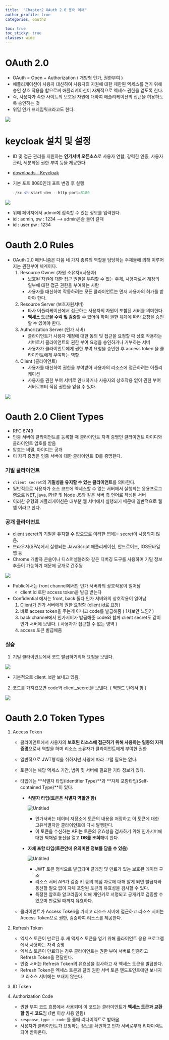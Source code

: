 ```yaml
---
title:  "Chapter2 OAuth 2.0 용어 이해" 
author_profile: true
categories: oauth2

toc: true
toc_sticky: true
classes: wide 
---
```


# OAuth 2.0

- OAuth = Open + Authorization ( 개방형 인가, 권한부여 )
- 애플리케이션이 사용자 대신하여 사용자의 자원에 대한 제한된 엑세스를 얻기 위해 승인 상호 작용을 함으로써 애플리케이션이 자체적으로 엑세스 권한을 얻도록 한다.
- 즉, 사용자가 속한 사이트의 보호된 자원에 대하여 애플리케이션의 접근을 허용하도록 승인하는 것
- 위임 인가 프레임워크라고도 한다.

![](../../images/2023-04-26-OAuth2-2/2023-04-26-15-01-09-image.png)

# keycloak 설치 및 설정

- ID 및 접근 관리를 지원하는 **인가서버 오픈소스**로 사용자 연합, 강력한 인증, 사용자 관리, 세분화된 권한 부여 등을 제공한다.

- [downloads - Keycloak](http://www.keycloak.org/downloads)

- 기본 포트 8080인데 포트 변경 후 실행
  
  ```java
  ./kc.sh start-dev --http-port=8180
  ```

![](../../images/2023-04-26-OAuth2-2/2023-04-26-15-01-31-image.png)

- 위에 페이지에서 admin에 접속할 수 있는 정보를 입력한다.
- id : admin, pw : 1234 —> admin콘솔 들어 갈때
- id : user pw : 1234

# Oauth 2.0 Rules

- OAuth 2.0 메커니즘은 다음 네 가지 종류의 역할을 담당하는 주체들에 의해 이루어지는 권한부여 체계이다.
  1. Resource Owner (자원 소유자)(사용자)
     - 보호된 자원에 대한 접근 권한을 부여할 수 있는 주체, 사용자로서 계정의 일부에 대한 접근 권한을 부여하는 사람
     - 사용자를 대신하여 작동하려는 모든 클라이언트는 먼저 사용자의 허가를 받아야 한다.
  2. Resource Server (보호자원서버)
     - 타사 어플리케이션에서 접근하는 사용자의 자원이 포함된 서버를 의미한다.
     - **엑세스 토큰을 수락 및 검증**할 수 있어야 하며 권한 체계에 따라 요청을 승인할 수 있어야 한다.
  3. Authorization Server (인가 서버)
     - 클라이언트가 사용자 계정에 대한 동의 및 접근을 요청할 때 상호 작용하는 서버로서 클라이언트의 권한 부여 요청을 승인하거나 거부하는 서버
     - 사용자가 클라이언트에게 권한 부여 요청을 승인한 후 access token 을 클라이언트에게 부여하는 역할
  4. Client (클라이언트)
     - 사용자를 대신하여 권한을 부여받아 사용자의 리소스에 접근하려는 어플리케이션
     - 사용자를 권한 부여 서버로 안내하거나 사용자의 상호작용 없이 권한 부여 서버로부터 직접 권한을 얻을 수 있다.

![](../../images/2023-04-26-OAuth2-2/2023-04-26-15-01-58-image.png)

# Oauth 2.0 Client Types

- RFC 6749
- 인증 서버에 클라이언트를 등록할 때 클라이언트 자격 증명인 클라이언트 아이디와 클라이언트 암호를 받음
- 암호는 비밀, 아이디는 공개
- 이 자격 증명은 인증 서버에 대한 클라이언트 ID를 증명한다.

### 기밀 클라이언트

- `client secret`의 **기밀성을 유지할 수 있는 클라이언트**를 의마한다.
- 일반적으로 사용자가 소스 코드에 엑세스할 수 없는 서버에서 실행되는 응용프로그램으로 NET, java, PHP 및 Node JS와 같은 서버 측 언어로 작성된 서버
- 이러한 유형의 애플리케이션은 대부분 웹 서버에서 실행되기 때문에 일반적으로 웹 앱 이라고 한다.

### 공개 클라이언트

- client secret의 기밀을 유지할 수 없으므로 이러한 앱에는 secret이 사용되지 않음.
- 브라우저(SPA)에서 실행되는 JavaScript 애플리케이션, 안드로이드, IOS모바일 앱 등
- Chrome 개발자 콘솔이나 디스어셈블러와 같은 디버깅 도구를 사용하여 기밀 정보 추출이 가능하기 때문에 공개로 간주됨

![](../../images/2023-04-26-OAuth2-2/2023-04-26-15-02-14-image.png)

- Public에서는 front channel에서만 인가 서버와의 상호작용이 일어남
  - client id 로만 access token을 발급 받는다
- Confidential 에서는 front, back 둘다 인가 서버와의 상호작용이 일어남
  1. Client가 인가 서버에게 권한 요청함 (client id로 요청)
  2. 바로 access token을 주는게 아니고 code를 발급해줌 ( 1차보안 느낌? )
  3. back channel에서 인가서버가 발급해준 code와 함께 client secret도 같이 인가 서버에 보낸다. ( 사용자가 접근할 수 없는 영역 )
  4. access 토큰 발급해줌

### 실습

1. 기밀 클라이언트에서 코드 발급하기위해 요청을 보낸다.

![](../../images/2023-04-26-OAuth2-2/2023-04-26-15-02-25-image.png)

- 기본적으로 client_id만 보내고 있음.
2. 코드를 가져왔으면 code와 client_secret을 보낸다. ( 백엔드 단에서 함 )

![](../../images/2023-04-26-OAuth2-2/2023-04-26-15-02-38-image.png)

# Oauth 2.0 Token Types

1. Access Token
   
   - 클라이언트에서 사용자의 **보호된 리소스에 접근하기 위해 사용하는 일종의 자격 증명**으로서 역할을 하며 리소스 소유자가 클라이언트에게 부여한 권한
   
   - 일반적으로 JWT형식을 취하지만 사양에 따라 그럴 필요는 없다.
   
   - 토큰에는 해당 엑세스 기간, 범위 및 서버에 필요한 기타 정보가 있다.
   
   - 타입에는 **식별자 타입(Identifier Type)**과 **자체 포함타입(Self-contained Type)**이 있다.
     
     - **식별자 타입(토큰은 식별자 역할만 함)**
       
       ![Untitled](https://s3-us-west-2.amazonaws.com/secure.notion-static.com/6872f773-d7be-449a-8cb8-327fbd4cd730/Untitled.png)
       
       - 인가서버는 데이터 저장소에 토큰의 내용을 저장하고 이 토큰에 대한 고유식별자만 클라이언트에 다시 발행한다.
       - 이 토큰을 수신하는 API는 토큰의 유효성을 검사하기 위해 인가서버에 대한 백채널 통신을 열고 **DB를 조회**해야 한다.
     
     - **자체 포함 타입(토큰안에 유의미한 정보를 담을 수 있음)**
       
       ![Untitled](https://s3-us-west-2.amazonaws.com/secure.notion-static.com/2c318085-a518-4dae-8aea-0a9a4fcbac0e/Untitled.png)
       
       - JWT 토큰 형식으로 발급되며 클레임 및 만료가 있는 보호된 데이터 구조
       - 리소스 서버 API가 검증 키 등의 핵심 자료에 대해 알게 되면 발급자와 통신할 필요 없이 자체 포함된 토큰의 유효성을 검사할 수 있다.
       - 특정한 암호화 알고리즘에 의해 개인키로 서명되고 공개키로 검증할 수 있으며 만료될 때까지 유효하다.
   
   - 클라이언트가 Access Token을 가지고 리소스 서버에 접근하고 리소스 서버는 Access Token으로 권한, 검증하여 리소스를 제공한다.

2. Refresh Token
   
   - 엑세스 토큰이 만료된 후 새 액세스 토큰을 얻기 위해 클라이언트 응용 프로그램에서 사용하는 자격 증명
   - 엑세스 토큰이 만료되는 경우 클라이언트는 권한 부여 서버로 인증하고 Refresh Token을 전달한다.
   - 인증 서버는 Refresh Token의 유효성을 검사하고 새 액세스 토큰을 발급한다.
   - Refresh Token은 엑세스 토큰과 달리 권한 서버 토큰 엔드포인트에만 보내지고 리소스 서버에는 보내지 않는다.

3. ID Token

4. Authorization Code
   
   - 권한 부여 코드 흐름에서 사용되며 이 코드는 클라이언트가 **엑세스 토큰과 교환할 임시 코드**임 (1번 이상 사용 안됨)
   - `response_type : code` 를 줄때 리다이렉트로 받아옴
   - 사용자가 클라이언트가 요청하는 정보를 확인하고 인가 서버로부터 리다이렉트 되어 받아온다.
